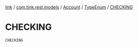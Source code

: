 [link](../../../index.md) / [com.tink.rest.models](../../index.md) / [Account](../index.md) / [TypeEnum](index.md) / [CHECKING](./-c-h-e-c-k-i-n-g.md)

# CHECKING

`CHECKING`